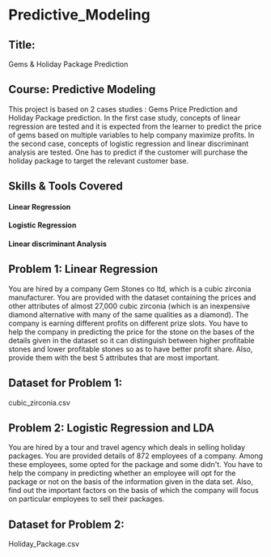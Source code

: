 # Predictive_Modeling

## Title:
Gems &amp; Holiday Package Prediction

## Course: Predictive Modeling
This project is based on 2 cases studies : Gems Price Prediction and Holiday Package prediction. 
In the first case study, concepts of linear regression are tested and it is expected from the learner to predict the price of gems based on multiple variables to help company maximize profits. 
In the second case, concepts of logistic regression and linear discriminant analysis are tested. 
One has to predict if the customer will purchase the holiday package to target the relevant customer base.

## Skills & Tools Covered
#### Linear Regression
#### Logistic Regression
#### Linear discriminant Analysis

## Problem 1: Linear Regression
You are hired by a company Gem Stones co ltd, which is a cubic zirconia manufacturer. 
You are provided with the dataset containing the prices and other attributes of almost 27,000 cubic zirconia (which is an inexpensive diamond alternative with many of the same qualities as a diamond). 
The company is earning different profits on different prize slots.
You have to help the company in predicting the price for the stone on the bases of the details given in the dataset so it can distinguish between higher profitable stones and lower profitable stones so as to have better profit share. 
Also, provide them with the best 5 attributes that are most important.

## Dataset for Problem 1: 
cubic_zirconia.csv

## Problem 2: Logistic Regression and LDA
You are hired by a tour and travel agency which deals in selling holiday packages. 
You are provided details of 872 employees of a company. Among these employees, some opted for the package and some didn't. 
You have to help the company in predicting whether an employee will opt for the package or not on the basis of the information given in the data set. 
Also, find out the important factors on the basis of which the company will focus on particular employees to sell their packages.

## Dataset for Problem 2: 
Holiday_Package.csv
